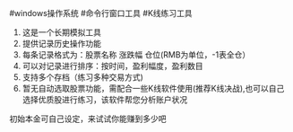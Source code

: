 #windows操作系统
#命令行窗口工具
#K线练习工具
1. 这是一个长期模拟工具
2. 提供记录历史操作功能
3. 每条记录格式为：股票名称 涨跌幅 仓位(RMB为单位，-1表全仓）
4. 可以对记录进行排序：按时间，盈利幅度，盈利数目
5. 支持多个存档（练习多种交易方式)
6. 暂无自动选取股票功能，需配合一些K线软件使用(推荐K线决战),也可以自己选择优质股进行练习，该软件帮您分析账户状况

初始本金可自己设定，来试试你能赚到多少吧
